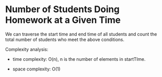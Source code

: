 # Number of Students Doing Homework at a Given Time

We can traverse the start time and end time of all students and count the total number of students who meet the above conditions.

Complexity analysis:
- time complexity: O(n), n is  the number of elements in startTIme.

- space complexity: O(1)
